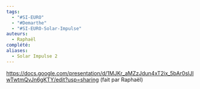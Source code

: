 ```yaml
---
tags:
  - "#SI-EURO"
  - "#Demarthe"
  - "#SI-EURO-Solar-Impulse"
auteurs:
  - Raphaël
complété: 
aliases:
  - Solar Impulse 2
---
```

https://docs.google.com/presentation/d/1MJKr_aMZzJdun4xT2ix_5bAr0slJIwTwtmQvJn6gKTY/edit?usp=sharing (fait par Raphaël)
